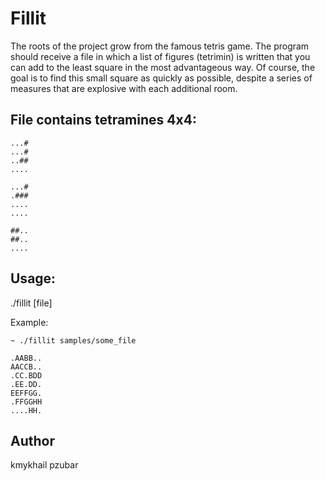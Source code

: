 # Fillit

The roots of the project grow from the famous tetris game.
The program should receive a file in which a list of figures (tetrimin) is written that you can add to the least square in the most advantageous way. Of course, the goal is to find this small square as quickly as possible, despite a series of measures that are explosive with each additional room.

## File contains tetramines 4x4:
```
...#
...#
..##
....

...#
.###
....
....

##..
##..
....
```
## Usage:

./fillit [file]

Example:
```
~ ./fillit samples/some_file

.AABB..
AACCB..
.CC.BDD
.EE.DD.
EEFFGG.
.FFGGHH
....HH.
```
## Author

kmykhail
pzubar
